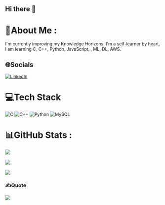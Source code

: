 ## Hi there 👋

<!--
**raj-kariya/raj-kariya** is a ✨ _special_ ✨ repository because its `README.md` (this file) appears on your GitHub profile.

Here are some ideas to get you started:

- 🔭 I’m currently working on ...
- 🌱 I’m currently learning ...
- 👯 I’m looking to collaborate on ...
- 🤔 I’m looking for help with ...
- 💬 Ask me about ...
- 📫 How to reach me: ...
- 😄 Pronouns: ...
- ⚡ Fun fact: ...
-->
# 💫About Me :
I'm currently improving my Knowledge Horizons.
I'm a self-learner by heart.
I am learning C, C++, Python, JavaScript, , ML, DL, AWS. 


## 🌐Socials
 [![LinkedIn](https://img.shields.io/badge/LinkedIn-%230077B5.svg?logo=linkedin&logoColor=white)](https://www.linkedin.com/in/raj-kariya)  

# 💻Tech Stack

![C](https://img.shields.io/badge/c-%2300599C.svg?style=flat&logo=c&logoColor=white) ![C++](https://img.shields.io/badge/c++-%2300599C.svg?style=flat&logo=c%2B%2B&logoColor=white) ![Python](https://img.shields.io/badge/python-3670A0?style=flat&logo=python&logoColor=ffdd54) ![MySQL](https://img.shields.io/badge/mysql-%2300f.svg?style=flat&logo=mysql&logoColor=white)

# 📊GitHub Stats :
![](https://github-readme-stats.vercel.app/api?username=raj-kariya&theme=radical&hide_border=false&include_all_commits=false&count_private=false)<br/>
<br/>
![](https://github-readme-streak-stats.herokuapp.com/?user=raj-kariya&theme=radical&hide_border=false)<br/>
<br/>
![](https://github-readme-stats.vercel.app/api/top-langs/?username=raj-kariya&theme=radical&hide_border=false&include_all_commits=false&count_private=false&layout=compact)
<br/>
### ✍️Quote
![](https://quotes-github-readme.vercel.app/api?type=horizontal&theme=radical)
